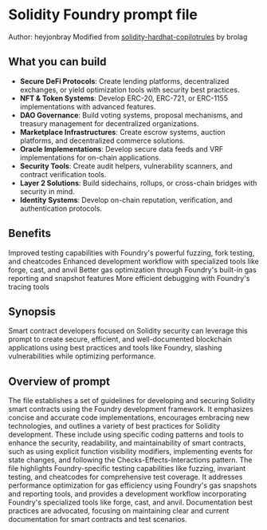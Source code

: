 # Solidity Foundry  prompt file

Author: heyjonbray
Modified from [solidity-hardhat-copilotrules](/rules/solidity-hardhat-copilotrules-prompt-file/) by brolag

## What you can build

- **Secure DeFi Protocols**: Create lending platforms, decentralized exchanges, or yield optimization tools with security best practices.
- **NFT & Token Systems**: Develop ERC-20, ERC-721, or ERC-1155 implementations with advanced features.
- **DAO Governance**: Build voting systems, proposal mechanisms, and treasury management for decentralized organizations.
- **Marketplace Infrastructures**: Create escrow systems, auction platforms, and decentralized commerce solutions.
- **Oracle Implementations**: Develop secure data feeds and VRF implementations for on-chain applications.
- **Security Tools**: Create audit helpers, vulnerability scanners, and contract verification tools.
- **Layer 2 Solutions**: Build sidechains, rollups, or cross-chain bridges with security in mind.
- **Identity Systems**: Develop on-chain reputation, verification, and authentication protocols.

## Benefits

Improved testing capabilities with Foundry's powerful fuzzing, fork testing, and cheatcodes
Enhanced development workflow with specialized tools like forge, cast, and anvil
Better gas optimization through Foundry's built-in gas reporting and snapshot features
More efficient debugging with Foundry's tracing tools

## Synopsis

Smart contract developers focused on Solidity security can leverage this prompt to create secure, efficient, and well-documented blockchain applications using best practices and tools like Foundry, slashing vulnerabilities while optimizing performance.

## Overview of  prompt

The  file establishes a set of guidelines for developing and securing Solidity smart contracts using the Foundry development framework. It emphasizes concise and accurate code implementations, encourages embracing new technologies, and outlines a variety of best practices for Solidity development. These include using specific coding patterns and tools to enhance the security, readability, and maintainability of smart contracts, such as using explicit function visibility modifiers, implementing events for state changes, and following the Checks-Effects-Interactions pattern. The file highlights Foundry-specific testing capabilities like fuzzing, invariant testing, and cheatcodes for comprehensive test coverage. It addresses performance optimization for gas efficiency using Foundry's gas snapshots and reporting tools, and provides a development workflow incorporating Foundry's specialized tools like forge, cast, and anvil. Documentation best practices are advocated, focusing on maintaining clear and current documentation for smart contracts and test scenarios.
